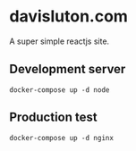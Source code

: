 # davisluton.com
A super simple reactjs site.

## Development server

`docker-compose up -d node`

## Production test

`docker-compose up -d nginx`
